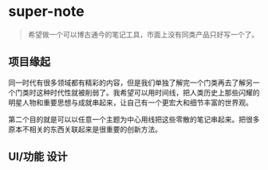 # super-note

> 希望做一个可以博古通今的笔记工具，市面上没有同类产品只好写一个了。

## 项目缘起

同一时代有很多领域都有精彩的内容，但是我们单独了解完一个门类再去了解另一个门类时这种时代性就被削弱了。我希望可以用时间线，把人类历史上那些闪耀的明星人物和重要思想与成就串起来，让自己有一个更宏大和细节丰富的世界观。

第二个目的就是可以以任意一个主题为中心用线把这些零散的笔记串起来。把很多原本不相关的东西关联起来是很重要的创新方法。

## UI/功能 设计


